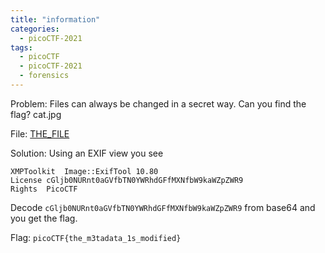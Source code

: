 ```yaml
---
title: "information"
categories:
  - picoCTF-2021
tags:
  - picoCTF
  - picoCTF-2021
  - forensics
---
```


Problem: Files can always be changed in a secret way. Can you find the flag? cat.jpg

File: [THE_FILE](https://github.com/Yorzaren/ctf/raw/master/picoCTF-2021/problem-files/cat.jpg "Download file")

Solution: Using an EXIF view you see 

```XMP
XMPToolkit	Image::ExifTool 10.80
License	cGljb0NURnt0aGVfbTN0YWRhdGFfMXNfbW9kaWZpZWR9
Rights	PicoCTF
```

Decode `cGljb0NURnt0aGVfbTN0YWRhdGFfMXNfbW9kaWZpZWR9` from base64 and you get the flag.

Flag: ```picoCTF{the_m3tadata_1s_modified}```